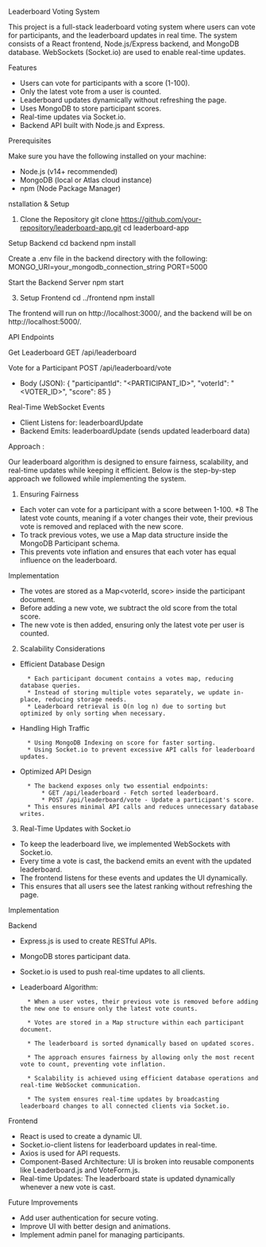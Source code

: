 Leaderboard Voting System

This project is a full-stack leaderboard voting system where users can vote for participants, and the leaderboard updates in real time. The system consists of a React frontend, Node.js/Express backend, and MongoDB database. WebSockets (Socket.io) are used to enable real-time updates.

Features

* Users can vote for participants with a score (1-100).
* Only the latest vote from a user is counted.
* Leaderboard updates dynamically without refreshing the page.
* Uses MongoDB to store participant scores.
* Real-time updates via Socket.io.
* Backend API built with Node.js and Express.

Prerequisites

Make sure you have the following installed on your machine:

* Node.js (v14+ recommended)
* MongoDB (local or Atlas cloud instance)
* npm (Node Package Manager)

nstallation & Setup

1. Clone the Repository
git clone https://github.com/your-repository/leaderboard-app.git
cd leaderboard-app

Setup Backend
cd backend
npm install

Create a .env file in the backend directory with the following:
MONGO_URI=your_mongodb_connection_string
PORT=5000

Start the Backend Server
npm start

3. Setup Frontend
cd ../frontend
npm install

The frontend will run on http://localhost:3000/, and the backend will be on http://localhost:5000/.


API Endpoints

Get Leaderboard
GET /api/leaderboard

Vote for a Participant
POST /api/leaderboard/vote

* Body (JSON):
{
  "participantId": "<PARTICIPANT_ID>",
  "voterId": "<VOTER_ID>",
  "score": 85
}

Real-Time WebSocket Events

* Client Listens for: leaderboardUpdate
* Backend Emits: leaderboardUpdate (sends updated leaderboard data)


Approach :

Our leaderboard algorithm is designed to ensure fairness, scalability, and real-time updates while keeping it efficient. Below is the step-by-step approach we followed while implementing the system.

1. Ensuring Fairness
* Each voter can vote for a participant with a score between 1-100.
*8 The latest vote counts, meaning if a voter changes their vote, their previous vote is removed and replaced with the new score.
* To track previous votes, we use a Map data structure inside the MongoDB Participant schema.
* This prevents vote inflation and ensures that each voter has equal influence on the leaderboard.

Implementation
* The votes are stored as a Map<voterId, score> inside the participant document.
* Before adding a new vote, we subtract the old score from the total score.
* The new vote is then added, ensuring only the latest vote per user is counted.

2. Scalability Considerations
* Efficient Database Design

        * Each participant document contains a votes map, reducing database queries.
        * Instead of storing multiple votes separately, we update in-place, reducing storage needs.
        * Leaderboard retrieval is O(n log n) due to sorting but optimized by only sorting when necessary.
* Handling High Traffic

        * Using MongoDB Indexing on score for faster sorting.
        * Using Socket.io to prevent excessive API calls for leaderboard updates.
* Optimized API Design

        * The backend exposes only two essential endpoints:
            * GET /api/leaderboard - Fetch sorted leaderboard.
            * POST /api/leaderboard/vote - Update a participant's score.
        * This ensures minimal API calls and reduces unnecessary database writes.

3. Real-Time Updates with Socket.io
* To keep the leaderboard live, we implemented WebSockets with Socket.io.
* Every time a vote is cast, the backend emits an event with the updated leaderboard.
* The frontend listens for these events and updates the UI dynamically.
* This ensures that all users see the latest ranking without refreshing the page.



Implementation

Backend

* Express.js is used to create RESTful APIs.
* MongoDB stores participant data.
* Socket.io is used to push real-time updates to all clients.
* Leaderboard Algorithm:

        * When a user votes, their previous vote is removed before adding the new one to ensure only the latest vote counts.

        * Votes are stored in a Map structure within each participant document.

        * The leaderboard is sorted dynamically based on updated scores.

        * The approach ensures fairness by allowing only the most recent vote to count, preventing vote inflation.

        * Scalability is achieved using efficient database operations and real-time WebSocket communication.

        * The system ensures real-time updates by broadcasting leaderboard changes to all connected clients via Socket.io.

Frontend

* React is used to create a dynamic UI.
* Socket.io-client listens for leaderboard updates in real-time.
* Axios is used for API requests.
* Component-Based Architecture: UI is broken into reusable components like Leaderboard.js and VoteForm.js.
* Real-time Updates: The leaderboard state is updated dynamically whenever a new vote is cast.


Future Improvements

* Add user authentication for secure voting.
* Improve UI with better design and animations.
* Implement admin panel for managing participants.



